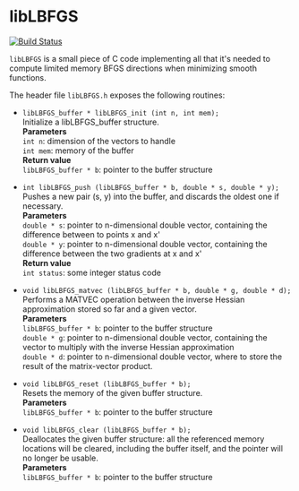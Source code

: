 # libLBFGS

[![Build Status](https://travis-ci.org/lostella/libLBFGS.svg)](https://travis-ci.org/lostella/libLBFGS)

`libLBFGS` is a small piece of C code implementing all that it's needed to compute
limited memory BFGS directions when minimizing smooth functions.

The header file `libLBFGS.h` exposes the following routines:

* `libLBFGS_buffer * libLBFGS_init (int n, int mem);`  
    Initialize a libLBFGS_buffer structure.  
    **Parameters**  
     `int n`: dimension of the vectors to handle  
     `int mem`: memory of the buffer  
    **Return value**  
     `libLBFGS_buffer * b`: pointer to the buffer structure  

* `int libLBFGS_push (libLBFGS_buffer * b, double * s, double * y);`  
    Pushes a new pair (s, y) into the buffer, and discards the oldest one if necessary.  
    **Parameters**  
     `double * s`: pointer to n-dimensional double vector, containing the difference between to points x and x'  
     `double * y`: pointer to n-dimensional double vector, containing the difference between the two gradients at x and x'  
    **Return value**  
     `int status`: some integer status code  

* `void libLBFGS_matvec (libLBFGS_buffer * b, double * g, double * d);`  
    Performs a MATVEC operation between the inverse Hessian approximation stored so far and a given vector.  
    **Parameters**  
     `libLBFGS_buffer * b`: pointer to the buffer structure  
     `double * g`: pointer to n-dimensional double vector, containing the vector to multiply with the inverse Hessian approximation  
     `double * d`: pointer to n-dimensional double vector, where to store the result of the matrix-vector product.  

* `void libLBFGS_reset (libLBFGS_buffer * b);`  
    Resets the memory of the given buffer structure.  
    **Parameters**  
     `libLBFGS_buffer * b`: pointer to the buffer structure  

* `void libLBFGS_clear (libLBFGS_buffer * b);`  
    Deallocates the given buffer structure: all the referenced memory locations will be cleared, including the buffer itself, and the pointer will no longer be usable.  
    **Parameters**  
     `libLBFGS_buffer * b`: pointer to the buffer structure

